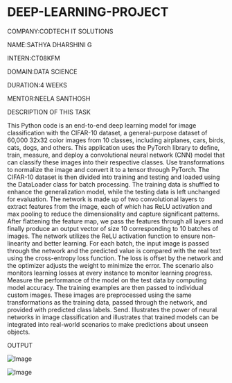 # DEEP-LEARNING-PROJECT

COMPANY:CODTECH IT SOLUTIONS

NAME:SATHYA DHARSHINI G

INTERN:CT08KFM

DOMAIN:DATA SCIENCE

DURATION:4 WEEKS

MENTOR:NEELA SANTHOSH

DESCRIPTION OF THIS TASK

This Python code is an end-to-end deep learning model for image classification with the CIFAR-10 dataset, a general-purpose dataset of 60,000 32x32 color images from 10 classes, including airplanes, cars, birds, cats, dogs, and others. This application uses the PyTorch library to define, train, measure, and deploy a convolutional neural network (CNN) model that can classify these images into their respective classes. Use transformations to normalize the image and convert it to a tensor through PyTorch. The CIFAR-10 dataset is then divided into training and testing and loaded using the DataLoader class for batch processing. The training data is shuffled to enhance the generalization model, while the testing data is left unchanged for evaluation. The network is made up of two convolutional layers to extract features from the image, each of which has ReLU activation and max pooling to reduce the dimensionality and capture significant patterns. After flattening the feature map, we pass the features through all layers and finally produce an output vector of size 10 corresponding to 10 batches of images. The network utilizes the ReLU activation function to ensure non-linearity and better learning. For each batch, the input image is passed through the network and the predicted value is compared with the real text using the cross-entropy loss function. The loss is offset by the network and the optimizer adjusts the weight to minimize the error. The scenario also monitors learning losses at every instance to monitor learning progress. Measure the performance of the model on the test data by computing model accuracy. The training examples are then passed to individual custom images. These images are preprocessed using the same transformations as the training data, passed through the network, and provided with predicted class labels. Send. Illustrates the power of neural networks in image classification and illustrates that trained models can be integrated into real-world scenarios to make predictions about unseen objects.

OUTPUT

![Image](https://github.com/user-attachments/assets/42eecf5f-2611-4170-a84c-d4c02c489722)

![Image](https://github.com/user-attachments/assets/1a097c85-7888-4894-b407-1b866aa313ae)





